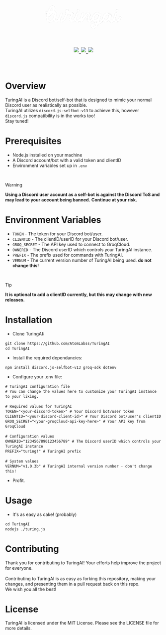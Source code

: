 <h1 align="center">
  <div align="center">
    <br />
    <p>
      <img width="250" src="https://raw.githubusercontent.com/AtomLabss/TuringAI/main/assets/images/turingai.png?s=100&v=4" />
    </p>
  </div>
</h1>

<h1 align="center">
    <p align="center">
        <a href="https://github.com/AtomLabss/TuringAI">
          <img src="https://img.shields.io/static/v1?label=version&message=v1.0.3b&color=green">
        </a>
        <a href="https://discord.gg/HnYfxmvrHJ">
          <img src="https://img.shields.io/discord/1252393773468745852?color=7489d5&logo=discord&logoColor=ffffff" />
        </a>
        <a href="https://github.com/AtomLabss/TuringAI">
          <img src="https://img.shields.io/static/v1?label=status&message=beta&color=blue">
        </a>
    </p>
</h1>

<br>

# Overview
TuringAI is a Discord bot/self-bot that is designed to mimic your normal Discord user as realistically as possible.
<br>
TuringAI utilizes `discord.js-selfbot-v13` to achieve this, however `discord.js` compatibility is in the works too!
<br>
Stay tuned!

# Prerequisites
- Node.js installed on your machine
- A Discord account/bot with a valid token and clientID
- Environment variables set up in `.env`

<br>

> [!WARNING]
> **Using a Discord user account as a self-bot is against the Discord ToS and may lead to your account being banned.**
> **Continue at your risk.**

# Environment Variables
- `TOKEN` - The token for your Discord bot/user.
- `CLIENTID` - The clientID/userID for your Discord bot/user.
- `GROQ_SECRET` - The API key used to connect to GroqCloud.
- `OWNERID` - The Discord userID which controls your TuringAI instance.
- `PREFIX` - The prefix used for commands with TuringAI.
- `VERNUM` - The current version number of TuringAI being used. **do not change this!**

<br>

> [!TIP]
> **It is optional to add a clientID currently, but this may change with new releases.**

# Installation
- Clone TuringAI:
```shell
git clone https://github.com/AtomLabss/TuringAI
cd TuringAI
```

- Install the required dependancies:
```shell
npm install discord.js-selfbot-v13 groq-sdk dotenv
```

- Configure your .env file:
```env
# TuringAI configuration file
# You can change the values here to customize your TuringAI instance to your liking.

# Required values for TuringAI
TOKEN="<your-discord-token>" # Your Discord bot/user token
CLIENTID="<your-discord-client-id>" # Your Discord bot/user's clientID
GROQ_SECRET="<your-groqCloud-api-key-here>" # Your API key from GroqCloud

# Configuration values
OWNERID="1234567890123456789" # The Discord userID which controls your TuringAI instance
PREFIX="turing!" # TuringAI prefix

# System values
VERNUM="v1.0.3b" # TuringAI internal version number - don't change this!
```

- Profit.

# Usage

- It's as easy as cake! (probably)

```shell
cd TuringAI
nodejs ./turing.js
```

# Contributing
Thank you for contributing to TuringAI! Your efforts help improve the project for everyone.
<br>
<br>
Contributing to TuringAI is as easy as forking this repository, making your changes, and presenting them in a pull request back on this repo.
<br>
We wish you all the best!

# License
TuringAI is licensed under the MIT License. Please see the LICENSE file for more details.
